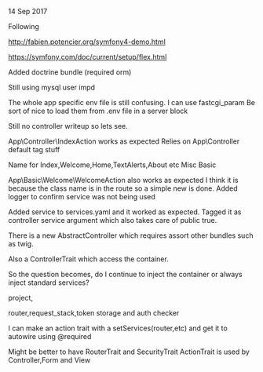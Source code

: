 14 Sep 2017

Following 

http://fabien.potencier.org/symfony4-demo.html

https://symfony.com/doc/current/setup/flex.html

Added doctrine bundle (required orm)

Still using mysql user impd

The whole app specific env file is still confusing.
I can use fastcgi_param
Be sort of nice to load them from .env file in a server block

Still no controller writeup so lets see.

App\Controller\IndexAction works as expected
Relies on App\Controller default tag stuff

Name for Index,Welcome,Home,TextAlerts,About etc
Misc
Basic

App\Basic\Welcome\WelcomeAction also works as expected
I think it is because the class name is in the route so a simple new is done.
Added logger to confirm service was not being used

Added service to services.yaml and it worked as expected.
Tagged it as controller service argument which also takes care of public true.

There is a new AbstractController which requires assort other bundles such as twig.

Also a ControllerTrait which access the container.

So the question becomes, do I continue to inject the container or always inject standard services?

project,

router,request_stack,token storage and auth checker

I can make an action trait with a setServices(router,etc) and get it to autowire using @required

Might be better to have RouterTrait and SecurityTrait
ActionTrait is used by Controller,Form and View

